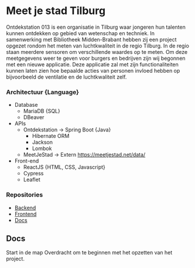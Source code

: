 # Meet je stad Tilburg

Ontdekstation 013 is een organisatie in Tilburg waar jongeren hun talenten kunnen ontdekken op gebied van wetenschap en techniek. In samenwerking met Bibliotheek Midden-Brabant hebben zij een project opgezet rondom het meten van luchtkwaliteit in de regio Tilburg. In de regio staan meerdere sensoren om verschillende waardes op te meten. Om deze meetgegevens weer te geven voor burgers en bedrijven zijn wij begonnen met een nieuwe applicatie. Deze applicatie zal met zijn functionaliteiten kunnen laten zien hoe bepaalde acties van personen invloed hebben op bijvoorbeeld de ventilatie en de luchtkwaliteit zelf.  


### Architectuur {Language}
- Database
  - MariaDB {SQL}
  - DBeaver
- APIs
  - Ontdekstation → Spring Boot {Java}
    - Hibernate ORM
    - Jackson
    - Lombok
  - MeetJeStad → Extern https://meetjestad.net/data/
- Front-end
  - ReactJS {HTML, CSS, Javascript}
  - Cypress
  - Leaflet


### Repositories
- [Backend](https://github.com/OntdekIT/Software-BackEnd)
- [Frontend](https://github.com/OntdekIT/Software-FrontEnd)
- [Docs](https://https://github.com/OntdekIT/Software-Documents)


## Docs
Start in de map Overdracht om te beginnen met het opzetten van het project.
